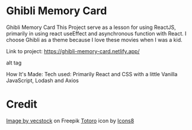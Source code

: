 # Ghibli Memory Card

Ghibli Memory Card
This Project serve as a lesson for using ReactJS, primarily in using react useEffect and asynchronous function with React. I choose Ghibli as a theme because I love these movies when I was a kid.

Link to project: https://ghibli-memory-card.netlify.app/

alt tag

How It's Made:
Tech used: Primarily React and CSS with a little Vanilla JavaScript, Lodash and Axios

# Credit

<a href="https://www.freepik.com/free-photo/tranquil-summer-sunset-mountain-silhouette-generated-by-ai_41358696.htm#&position=2&from_view=search&track=ais&uuid=cde54086-bf7e-4035-9ad9-2b4c7a1a8d2b">Image by vecstock</a> on Freepik
<a target="_blank" href="https://icons8.com/icon/IRRpeULs7luU/totoro">Totoro</a> icon by <a target="_blank" href="https://icons8.com">Icons8</a>
